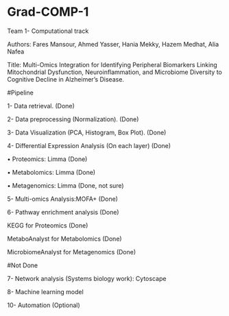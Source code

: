 # Grad-COMP-1
Team 1- Computational track

Authors: Fares Mansour, Ahmed Yasser, Hania Mekky, Hazem Medhat, Alia Nafea

Title: Multi-Omics Integration for Identifying Peripheral Biomarkers Linking Mitochondrial Dysfunction, Neuroinflammation, and Microbiome Diversity to Cognitive Decline in Alzheimer’s Disease.

#Pipeline

1- Data retrieval.  (Done)

2- Data preprocessing (Normalization). (Done)

3- Data Visualization (PCA, Histogram, Box Plot). (Done)

4- Differential Expression Analysis (On each layer) (Done)

• Proteomics: Limma (Done)

• Metabolomics: Limma (Done)

• Metagenomics: Limma (Done, not sure)

5- Multi-omics Analysis:MOFA+ (Done)

6- Pathway enrichment analysis (Done)

KEGG for Proteomics (Done)

MetaboAnalyst for Metabolomics (Done)

MicrobiomeAnalyst for Metagenomics (Done)

#Not Done

7- Network analysis (Systems biology work): Cytoscape 

8- Machine learning model

10- Automation (Optional)
